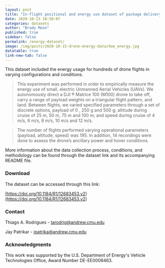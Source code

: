 ```yaml
---
layout: post
title: "In-flight positional and energy use dataset of package delivery quadcopter UAVs"
date: 2020-10-23 10:50:07
categories: datasets
author: "Brady Moon"
published: true
sidebar: false
permalink: /energy-dataset/
image: /img/posts/2020-10-15-drone-energy-data/doe_energy.jpg
datatable: true
link-new-tab: false
---
```


This dataset included the energy usage for hundreds of drone flights in varying configurations and conditions.

>This experiment was performed in order to empirically measure the energy use of small, electric Unmanned Aerial Vehicles (UAVs). We autonomously direct a DJI ® Matrice 100 (M100) drone to take off, carry a range of payload weights on a triangular flight pattern, and land. Between flights, we varied specified parameters through a set of discrete options, payload of 0 , 250 g and 500 g; altitude during cruise of 25 m, 50 m, 75 m and 100 m; and speed during cruise of 4 m/s, 6 m/s, 8 m/s, 10 m/s and 12 m/s.

>The number of flights performed varying operational parameters (payload, altitude, speed) was 195. In addition, 14 recordings were done to assess the drone’s ancillary power and hover conditions. 

More information about the data collection process, conditions, and methodology can be found through the dataset link and its accompanying README file. 



<!-- ### Publications

The tools and the dataset are provided with a publication ([PDF available on arXiv](https://arxiv.org/abs/1907.06268)). Please use the following citation if you use either the tools or the dataset: 

*BibTeX:* 

```
@article{keipour:dataset:2019,
author={Azarakhsh Keipour and Mohammadreza Mousaei and Sebastian Scherer},
title={ALFA: A Dataset for UAV Fault and Anomaly Detection},
journal = {The International Journal of Robotics Research},
volume = {},
number = {},
pages = {},
year = {In press},
}
```

*IEEE Style:* 

```
A. Keipour, M. Mousaei, and S. Scherer, “ALFA: A dataset for UAV fault and anomaly detection,” The International Journal of Robotics Research, In press. 
```

<br/>

Please contact us if you encounter issues or to ask additional questions.  -->
### Download

The dataset can be accessed through this link:

[https://doi.org/10.1184/R1/12683453.v2](https://doi.org/10.1184/R1/12683453.v2) 

<!-- <iframe src="https://widgets.figshare.com/articles/12683453/embed?show_title=true" width="568" height="351" allowfullscreen frameborder="0"></iframe> -->


### Contact

Thiago A. Rodrigues - tarodrig@andrew.cmu.edu

Jay Patrikar - jpatrika@andrew.cmu.edu

### Acknowledgments 

This work was supported by the U.S. Department of Energy's Vehicle Technologies Office, Award Number DE-EE0008463.
